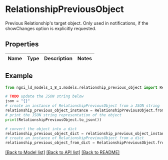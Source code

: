 # RelationshipPreviousObject

Previous Relationship's target object. Only used in notifications, if the showChanges  option is explicitly requested. 

## Properties

Name | Type | Description | Notes
------------ | ------------- | ------------- | -------------

## Example

```python
from ngsi_ld_models_1_8_1.models.relationship_previous_object import RelationshipPreviousObject

# TODO update the JSON string below
json = "{}"
# create an instance of RelationshipPreviousObject from a JSON string
relationship_previous_object_instance = RelationshipPreviousObject.from_json(json)
# print the JSON string representation of the object
print(RelationshipPreviousObject.to_json())

# convert the object into a dict
relationship_previous_object_dict = relationship_previous_object_instance.to_dict()
# create an instance of RelationshipPreviousObject from a dict
relationship_previous_object_from_dict = RelationshipPreviousObject.from_dict(relationship_previous_object_dict)
```
[[Back to Model list]](../README.md#documentation-for-models) [[Back to API list]](../README.md#documentation-for-api-endpoints) [[Back to README]](../README.md)



